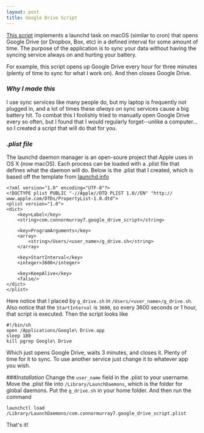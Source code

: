```yaml
---
layout: post
title: Google Drive Script 
---
```


[This script](https://github.com/connormurray7/google-drive-script) implements a launchd task on macOS (similar to cron) that opens Google Drive (or Dropbox, Box, etc) in a defined interval for some amount of time. The purpose of the application is to sync your data without having the syncing service always on and hurting your battery.

For example, this script opens up Google Drive every hour for three minutes (plenty of time to sync for what I work on). And then closes Google Drive. 

### _Why I made this_

I use sync services like many people do, but my laptop is frequently not plugged in, and a lot of times these _always on_ sync services cause a big battery hit. To combat this I foolishly tried to manually open Google Drive every so often, but I found that I would regularly forget--unlike a computer... so I created a script that will do that for you.

### _.plist file_
The launchd daemon manager is an open-soure project that Apple uses in OS X (now macOS). Each process can be loaded with a .plist file that defines what the daemon will do. Below is the .plist that I created, which is based off the template from [launchd.info](http://launchd.info)

	<?xml version="1.0" encoding="UTF-8"?>
	<!DOCTYPE plist PUBLIC "-//Apple//DTD PLIST 1.0//EN" "http://	www.apple.com/DTDs/PropertyList-1.0.dtd">
	<plist version="1.0">
	<dict>
    	<key>Label</key>
    	<string>com.connormurray7.google_drive_script</string>
    
    	<key>ProgramArguments</key>
    	<array>
        	<string>/Users/<user_name>/g_drive.sh</string>
    	</array>

    	<key>StartInterval</key>
    	<integer>3600</integer>

    	<key>KeepAlive</key>
    	<false/>
	</dict>
	</plist>

Here notice that I placed by `g_drive.sh` in `/Users/<user_name>/g_drive.sh`. Also notice that the `StartInterval` is `3600`, so every 3600 seconds or 1 hour, that script is executed. Then the script looks like

	#!/bin/sh
	open /Applications/Google\ Drive.app
	sleep 180 
	kill pgrep Google\ Drive
	
Which just opens Google Drive, waits 3 minutes, and closes it. Plenty of time for it to sync. To use another service just change it to whatever app you wish.

###_Installation_
Change the `user_name` field in the .plist to your username. Move the .plist file into `/Library/LaunchDaemons`, which is the folder for global daemons. Put the `g_drive.sh` in your home folder.  And then run the command

	launchctl load /Library/LaunchDaemons/com.connormurray7.google_drive_script.plist

That's it!


